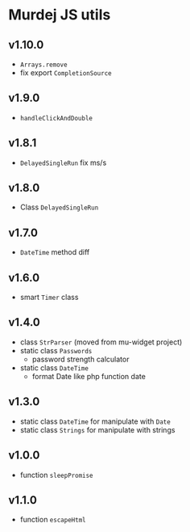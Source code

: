 # Murdej JS utils

## v1.10.0

 - `Arrays.remove`
 - fix export `CompletionSource`

## v1.9.0

- `handleClickAndDouble`

## v1.8.1

 - `DelayedSingleRun` fix ms/s

## v1.8.0

 - Class `DelayedSingleRun`

## v1.7.0

 - `DateTime` method diff

## v1.6.0

 - smart `Timer` class

## v1.4.0

 - class `StrParser` (moved from mu-widget project)
 - static class `Passwords`
   - password strength calculator
 - static class `DateTime`
   - format Date like php function date

## v1.3.0

 - static class `DateTime` for manipulate with `Date`
 - static class `Strings` for manipulate with strings

## v1.0.0

 - function `sleepPromise`

## v1.1.0

 - function `escapeHtml`
